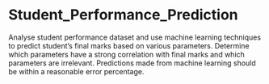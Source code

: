 # Student_Performance_Prediction
Analyse student performance dataset and use machine learning techniques to predict student’s final marks based on various parameters. Determine which parameters have a strong correlation with final marks and which parameters are irrelevant. Predictions made from machine learning should be within a reasonable error percentage.
